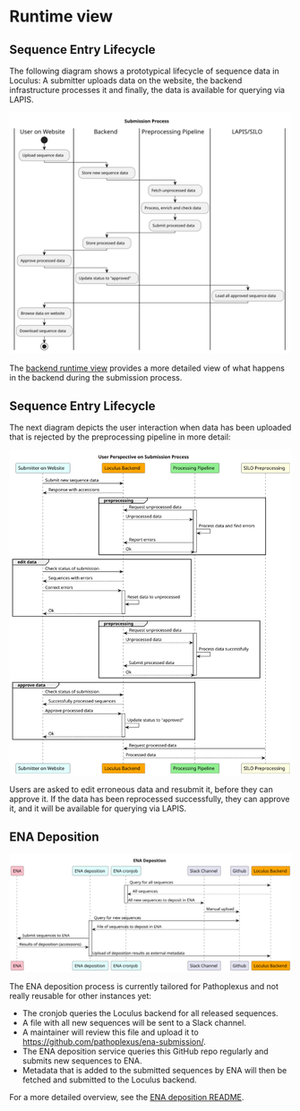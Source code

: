 # Runtime view

## Sequence Entry Lifecycle

The following diagram shows a prototypical lifecycle of sequence data in Loculus:
A submitter uploads data on the website, the backend infrastructure processes it
and finally, the data is available for querying via LAPIS.

![Submission Process](plantuml/06_submission_process.svg)

The [backend runtime view](../backend/docs/runtime_view.md) provides a more detailed view of what happens in the backend
during the submission process.

## Sequence Entry Lifecycle

The next diagram depicts the user interaction when data has been uploaded that is rejected by the preprocessing pipeline in more detail:

![Submission Details](plantuml/06_user_submission_details.svg)

Users are asked to edit erroneous data and resubmit it, before they can approve it.
If the data has been reprocessed successfully, they can approve it, and it will be available for querying via LAPIS.

## ENA Deposition

![ENA deposition](plantuml/06_ena_deposition.svg)

The ENA deposition process is currently tailored for Pathoplexus and not really reusable for other instances yet: 
* The cronjob queries the Loculus backend for all released sequences.
* A file with all new sequences will be sent to a Slack channel.
* A maintainer will review this file and upload it to https://github.com/pathoplexus/ena-submission/.
* The ENA deposition service queries this GitHub repo regularly and submits new sequences to ENA.
* Metadata that is added to the submitted sequences by ENA will then be fetched and submitted to the Loculus backend.

For a more detailed overview, see the [ENA deposition README](../ena-submission/README.md).
